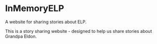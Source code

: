 # InMemoryELP
A website for sharing stories about ELP. 

This is a story sharing website - designed to help us share stories about Grandpa Eldon. 
